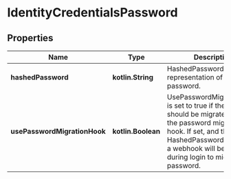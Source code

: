 
# IdentityCredentialsPassword

## Properties
| Name | Type | Description | Notes |
| ------------ | ------------- | ------------- | ------------- |
| **hashedPassword** | **kotlin.String** | HashedPassword is a hash-representation of the password. |  [optional] |
| **usePasswordMigrationHook** | **kotlin.Boolean** | UsePasswordMigrationHook is set to true if the password should be migrated using the password migration hook. If set, and the HashedPassword is empty, a webhook will be called during login to migrate the password. |  [optional] |




